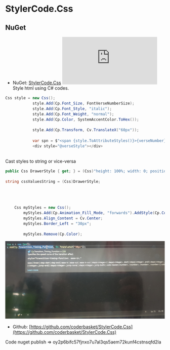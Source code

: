 # StylerCode.Css
## NuGet
* NuGet: [StylerCode.Css](https://www.nuget.org/packages/StylerCode.Css/) [![NuGet](https://img.shields.io/nuget/v/StylerCode.Css?label=NuGet)](https://www.nuget.org/packages/StylerCode.Css/)
Style html using C# codes.
```csharp
Css style = new Css();
            style.Add(Cp.Font_Size, FontVerseNumberSize);
            style.Add(Cp.Font_Style, "italic");
            style.Add(Cp.Font_Weight, "normal");
            style.Add(Cp.Color, SystemAccentColor.ToHex());
	    
            style.Add(Cp.Transform, Cv.TranslateX("60px"));
	    
            var spn = $"<span {style.ToAttributeStyles()}>{verseNumber}</span>";
            <div style="@verseStyle"></div>
           
```
Cast styles to string or vice-versa
```csharp
public Css DrawerStyle { get; } = (Css)"height: 100%; width: 0; position: fixed; z-index: 1; top: 0; left: 0; background-color: #111; overflow-x: hidden;transition: 0.5s;padding-top: 60px;";

string cssValuesString = (Css)DrawerStyle;
```
```csharp
 
  
    
    Css myStyles = new Css();
		myStyles.Add(Cp.Animation_Fill_Mode, "forwards").AddStyle(Cp.Color, "red");
		myStyles.Align_Content = Cv.Center;
		myStyles.Border_Left = "30px";

		myStyles.Remove(Cp.Color);
```
![alt text](https://raw.githubusercontent.com/coderbasket/StylerCode.Css/main/20220319_191849.jpg)
* Github: [https://github.com/coderbasket/StylerCode.Css](https://github.com/coderbasket/StylerCode.Css)

Code nuget publish => oy2p6bifc57fjnxo7u7al3qs5aem72kunf4cstnsqfd2la

